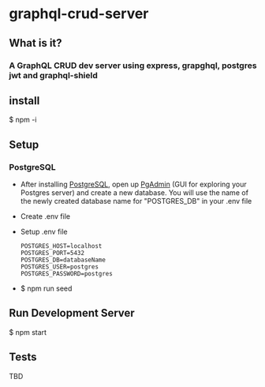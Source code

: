 # graphql-crud-server


## What is it? 
### A GraphQL CRUD dev server using express, grapghql, postgres jwt and graphql-shield

## install
$ npm -i

## Setup

### PostgreSQL
* After installing [PostgreSQL](https://www.postgresql.org/download/), open up [PgAdmin](https://www.pgadmin.org/) (GUI for exploring your Postgres server) and create a new database. You will use the name of the newly created database name for "POSTGRES_DB" in your .env file

* Create .env file

* Setup .env file 
    ```
    POSTGRES_HOST=localhost
    POSTGRES_PORT=5432
    POSTGRES_DB=databaseName
    POSTGRES_USER=postgres
    POSTGRES_PASSWORD=postgres
    ```
* $ npm run seed

## Run Development Server
$ npm start

## Tests
TBD





